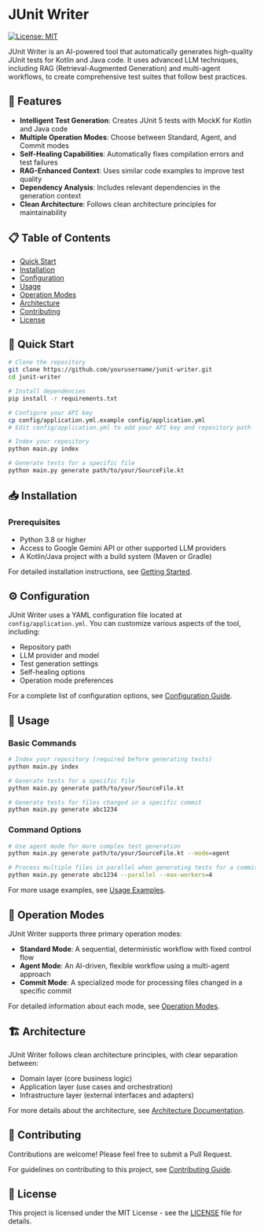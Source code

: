 # JUnit Writer

[![License: MIT](https://img.shields.io/badge/License-MIT-yellow.svg)](https://opensource.org/licenses/MIT)

JUnit Writer is an AI-powered tool that automatically generates high-quality JUnit tests for Kotlin and Java code. It uses advanced LLM techniques, including RAG (Retrieval-Augmented Generation) and multi-agent workflows, to create comprehensive test suites that follow best practices.

## 🚀 Features

- **Intelligent Test Generation**: Creates JUnit 5 tests with MockK for Kotlin and Java code
- **Multiple Operation Modes**: Choose between Standard, Agent, and Commit modes
- **Self-Healing Capabilities**: Automatically fixes compilation errors and test failures
- **RAG-Enhanced Context**: Uses similar code examples to improve test quality
- **Dependency Analysis**: Includes relevant dependencies in the generation context
- **Clean Architecture**: Follows clean architecture principles for maintainability

## 📋 Table of Contents

- [Quick Start](#quick-start)
- [Installation](#installation)
- [Configuration](#configuration)
- [Usage](#usage)
- [Operation Modes](#operation-modes)
- [Architecture](#architecture)
- [Contributing](#contributing)
- [License](#license)

## 🚀 Quick Start

```bash
# Clone the repository
git clone https://github.com/yourusername/junit-writer.git
cd junit-writer

# Install dependencies
pip install -r requirements.txt

# Configure your API key
cp config/application.yml.example config/application.yml
# Edit config/application.yml to add your API key and repository path

# Index your repository
python main.py index

# Generate tests for a specific file
python main.py generate path/to/your/SourceFile.kt
```

## 📥 Installation

### Prerequisites

- Python 3.8 or higher
- Access to Google Gemini API or other supported LLM providers
- A Kotlin/Java project with a build system (Maven or Gradle)

For detailed installation instructions, see [Getting Started](docs/getting_started.md).

## ⚙️ Configuration

JUnit Writer uses a YAML configuration file located at `config/application.yml`. You can customize various aspects of the tool, including:

- Repository path
- LLM provider and model
- Test generation settings
- Self-healing options
- Operation mode preferences

For a complete list of configuration options, see [Configuration Guide](docs/configuration.md).

## 🔧 Usage

### Basic Commands

```bash
# Index your repository (required before generating tests)
python main.py index

# Generate tests for a specific file
python main.py generate path/to/your/SourceFile.kt

# Generate tests for files changed in a specific commit
python main.py generate abc1234
```

### Command Options

```bash
# Use agent mode for more complex test generation
python main.py generate path/to/your/SourceFile.kt --mode=agent

# Process multiple files in parallel when generating tests for a commit
python main.py generate abc1234 --parallel --max-workers=4
```

For more usage examples, see [Usage Examples](docs/usage_examples.md).

## 🔄 Operation Modes

JUnit Writer supports three primary operation modes:

- **Standard Mode**: A sequential, deterministic workflow with fixed control flow
- **Agent Mode**: An AI-driven, flexible workflow using a multi-agent approach
- **Commit Mode**: A specialized mode for processing files changed in a specific commit

For detailed information about each mode, see [Operation Modes](docs/operation_modes.md).

## 🏗️ Architecture

JUnit Writer follows clean architecture principles, with clear separation between:

- Domain layer (core business logic)
- Application layer (use cases and orchestration)
- Infrastructure layer (external interfaces and adapters)

For more details about the architecture, see [Architecture Documentation](docs/architecture.md).

## 👥 Contributing

Contributions are welcome! Please feel free to submit a Pull Request.

For guidelines on contributing to this project, see [Contributing Guide](docs/contributing.md).

## 📄 License

This project is licensed under the MIT License - see the [LICENSE](LICENSE) file for details.